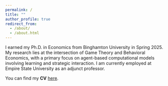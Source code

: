 ```yaml
---
permalink: /
title: ""
author_profile: true
redirect_from: 
  - /about/
  - /about.html
---
```


I earned my Ph.D. in Economics from Binghamton University in Spring 2025. My research lies at the intersection of Game Theory and Behavioral Economics, with a primary focus on agent-based computational models involving learning and strategic interaction. I am currently employed at Empire State University as an adjunct professor.

You can find my <b>CV</b> [here](https://chriszosh1.github.io/files/CV_ChrisZosh.pdf).